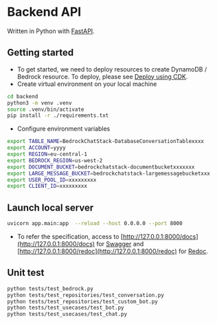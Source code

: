 # Backend API

Written in Python with [FastAPI](https://fastapi.tiangolo.com/).

## Getting started

- To get started, we need to deploy resources to create DynamoDB / Bedrock resource. To deploy, please see [Deploy using CDK](../README.md#deploy-using-cdk).
- Create virtual environment on your local machine

```sh
cd backend
python3 -m venv .venv
source .venv/bin/activate
pip install -r ./requirements.txt
```

- Configure environment variables

```sh
export TABLE_NAME=BedrockChatStack-DatabaseConversationTablexxxx
export ACCOUNT=yyyy
export REGION=eu-central-1
export BEDROCK_REGION=us-west-2
export DOCUMENT_BUCKET=bedrockchatstack-documentbucketxxxxxxx
export LARGE_MESSAGE_BUCKET=bedrockchatstack-largemessagebucketxxx
export USER_POOL_ID=xxxxxxxxx
export CLIENT_ID=xxxxxxxxx
```

## Launch local server

```sh
uvicorn app.main:app  --reload --host 0.0.0.0 --port 8000
```

- To refer the specification, access to [http://127.0.0.1:8000/docs](http://127.0.0.1:8000/docs) for [Swagger](https://swagger.io/) and [http://127.0.0.1:8000/redoc](http://127.0.0.1:8000/redoc) for [Redoc](https://github.com/Redocly/redoc).

## Unit test

```sh
python tests/test_bedrock.py
python tests/test_repositories/test_conversation.py
python tests/test_repositories/test_custom_bot.py
python tests/test_usecases/test_bot.py
python tests/test_usecases/test_chat.py
```
